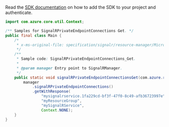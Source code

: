 Read the [SDK documentation](https://github.com/Azure/azure-sdk-for-java/blob/azure-resourcemanager-signalr_1.0.0-beta.4/sdk/signalr/azure-resourcemanager-signalr/README.md) on how to add the SDK to your project and authenticate.

```java
import com.azure.core.util.Context;

/** Samples for SignalRPrivateEndpointConnections Get. */
public final class Main {
    /*
     * x-ms-original-file: specification/signalr/resource-manager/Microsoft.SignalRService/stable/2022-02-01/examples/SignalRPrivateEndpointConnections_Get.json
     */
    /**
     * Sample code: SignalRPrivateEndpointConnections_Get.
     *
     * @param manager Entry point to SignalRManager.
     */
    public static void signalRPrivateEndpointConnectionsGet(com.azure.resourcemanager.signalr.SignalRManager manager) {
        manager
            .signalRPrivateEndpointConnections()
            .getWithResponse(
                "mysignalrservice.1fa229cd-bf3f-47f0-8c49-afb36723997e",
                "myResourceGroup",
                "mySignalRService",
                Context.NONE);
    }
}
```
